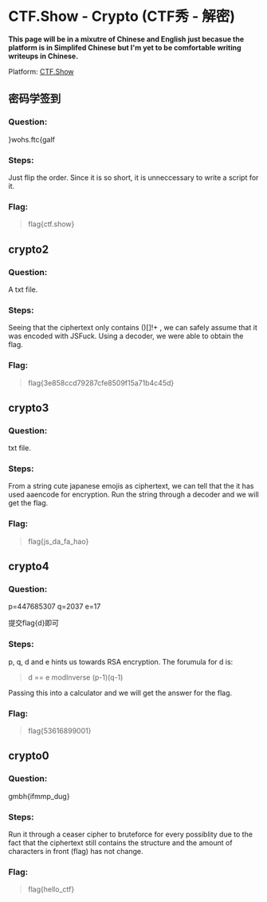 # CTF.Show - Crypto (CTF秀 - 解密)

**This page will be in a mixutre of Chinese and English just becasue the platform is in Simplifed Chinese but I'm yet to be comfortable writing writeups in Chinese.**

Platform: [CTF.Show](https://ctf.show/)

## 密码学签到

### Question:
}wohs.ftc{galf

### Steps:
Just flip the order. Since it is so short, it is unneccessary to write a script for it.

### Flag:
> flag{ctf.show}


## crypto2

### Question:
A txt file.

### Steps:
Seeing that the ciphertext only contains ()[]!+ , we can safely assume that it was encoded with JSFuck. Using a decoder, we were able to obtain the flag.

### Flag:
> flag{3e858ccd79287cfe8509f15a71b4c45d}


## crypto3

### Question:
txt file.

### Steps:
From a string cute japanese emojis as ciphertext, we can tell that the it has used aaencode for encryption. Run the string through a decoder and we will get the flag.

### Flag:
> flag{js_da_fa_hao}


## crypto4

### Question:
p=447685307 q=2037 e=17

提交flag{d}即可

### Steps:
p, q, d and e hints us towards RSA encryption. The forumula for d is:
> d == e modInverse (p-1)(q-1)

Passing this into a calculator and we will get the answer for the flag.


### Flag:
> flag{53616899001}


## crypto0

### Question:
gmbh{ifmmp_dug}

### Steps:
Run it through a ceaser cipher to bruteforce for every possiblity due to the fact that the ciphertext still contains the structure and the amount of characters in front (flag) has not change.

### Flag:
> flag{hello_ctf}
